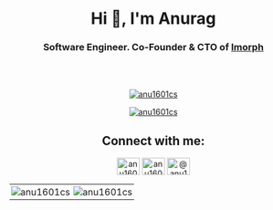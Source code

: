 <h1 align="center">Hi 👋, I'm Anurag</h1>
<h3 align="center">Software Engineer. Co-Founder & CTO of <a href="https://imorph.io" target="_blank">Imorph</a></h3>
<br/>
<br/>

<p align="center"> <a href="https://github.com/ryo-ma/github-profile-trophy"><img src="https://github-profile-trophy.vercel.app/?username=anu1601cs&margin-w=8" alt="anu1601cs" /></a> </p>

<p align="center"> <a href="https://twitter.com/anu1601cs" target="blank"><img src="https://img.shields.io/twitter/follow/anu1601cs?logo=twitter&style=for-the-badge" alt="anu1601cs" /></a> </p>


<h2 align="center">Connect with me:</h3>
<p align="center">
<a href="https://www.linkedin.com/in/anurag-kumar-1942a7147/" target="blank"><img align="center" src="https://cdn.jsdelivr.net/npm/simple-icons@3.0.1/icons/linkedin.svg" alt="anu1601cs" height="30" width="40" /></a>
<a href="https://twitter.com/anu1601cs" target="blank"><img align="center" src="https://cdn.jsdelivr.net/npm/simple-icons@3.0.1/icons/twitter.svg" alt="anu1601cs" height="30" width="40" /></a>
<a href="https://medium.com/@anu1601cs" target="blank"><img align="center" src="https://cdn.jsdelivr.net/npm/simple-icons@3.0.1/icons/medium.svg" alt="@anu1601cs" height="30" width="40" /></a>
</p>
<table>
  <tr>
    <td style="border:none; padding: 3px" valign="top"><img src="https://github-readme-stats.vercel.app/api/top-langs?username=anu1601cs&show_icons=true&hide_border=true&locale=en&layout=compact" alt="anu1601cs" /></td>
    <td style="border:none; padding: 3px" valign="top"><img src="https://github-readme-stats.vercel.app/api?username=anu1601cs&show_icons=true&hide_border=true&locale=en" alt="anu1601cs" /></td>
  </tr>
</table>
